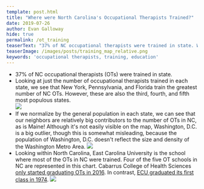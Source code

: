 ```yaml
---
template: post.html
title: "Where were North Carolina's Occupational Therapists Trained?"
date: 2019-07-26
author: Evan Galloway
hide: true
permalink: /ot_training
teaserText: "37% of NC occupational therapists were trained in state. What about the rest?"
teaserImage: /images/posts/training_map_relative.png
keywords: 'occupational therapists, training, education'
---
```


* 37% of NC occupational therapists (OTs) were trained in state.
* Looking at just the number of occupational therapists trained in each state, we see that New York, Pennsylvania, and Florida train the greatest number of NC OTs. However, these are also the third, fourth, and fifth most populous states.  
![](/images/posts/training_map_counts.png)
* If we normalize by the general population in each state, we can see that our neighbors are relatively big contributors to the number of OTs in NC, as is Maine! Although it's not easily visible on the map, Washington, D.C. is a big outlier, though this is somewhat misleading, because the population of Washington, D.C. doesn't reflect the size and density of the Washington Metro Area.
![](/images/posts/training_map_relative.png)
* Looking within North Carolina, East Carolina University is the school where most of the OTs in NC were trained. Four of the five OT schools in NC are represented in this chart. Cabarrus College of Health Sciences [only started graduating OTs in 2016](https://atriumhealth.org/education/cabarrus-college-of-health-sciences/academic-programs/occupational-therapy). In contrast, [ECU graduated its first class in 1974](http://www.ecu.edu/cs-dhs/ot/program.cfm).
![](/images/posts/schools_row_chart.png)